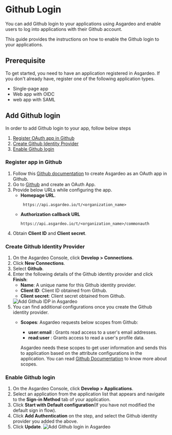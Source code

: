 # Github Login

You can add Github login to your applications using Asgardeo and enable users to log into applications with their Github account.

This guide provides the instructions on how to enable the Github login to your applications. 

## Prerequisite
To get started, you need to have an application registered in Asgardeo. If you don't already have, register one of the following application types.

-   <a :href="$withBase('/guides/applications/spa/register-single-page-app/')">Single-page app</a>
-   <a :href="$withBase('/guides/applications/web-app/register-oidc-web-app/')">Web app with OIDC</a>
-   <a :href="$withBase('/guides/applications/web-app/register-saml-web-app/')">web app with SAML</a>

## Add Github login
In order to add Github login to your app, follow below steps
 1. [Register OAuth app in Github](#register-app-in-github)
 2. [Create Github Identity Provider](#create-github-identity-provider)
 3. [Enable Github login](#enable-github-login)

### Register app in Github
1. Follow this [Github documentation](https://docs.github.com/en/developers/apps/building-oauth-apps/creating-an-oauth-app) to create Asgardeo as an OAuth app in Github.
2. Go to [Github](https://github.com/) and create an OAuth App.
3. Provide below URLs while configuring the app. 
    - **Homepage URL**.
      ```
       https://api.asgardeo.io/t/<organization_name>
      ```
   - **Authorization callback URL**
      ```
      https://api.asgardeo.io/t/<organization_name>/commonauth
      ```
4. Obtain **Client ID** and **Client secret**.

### Create Github Identity Provider
1. On the Asgardeo Console, click **Develop > Connections**.
2. Click **New Connections**.
3. Select **Github**.
4. Enter the following details of the Github identity provider and click **Finish**:
    - **Name**: A unique name for this Github identity provider.
    - **Client ID**: Client ID obtained from Github.
    - **Client secret**: Client secret obtained from Github.   
    <img :src="$withBase('/assets/img/guides/idp/github-idp/add-github-idp.png')" alt="Add Github IDP in Asgardeo">
5. You can find additional configurations once you create the Github identity provider.
     - **Scopes**:  Asgardeo requests below scopes from Github:
       - **user:email** : Grants read access to a user's email addresses.
       - **read:user** : Grants access to read a user's profile data.  
     
       Asgardeo needs these scopes to get user information and sends this to application based on the attribute configurations in the application. You can read [Github Documentation](https://docs.github.com/en/developers/apps/building-oauth-apps/scopes-for-oauth-apps) to know more about scopes.
 
###  Enable Github login
1. On the Asgardeo Console, click **Develop > Applications**.
2. Select an application from the application list that appears and navigate to the **Sign-in Method** tab of your application.
3. Click **Start with Default configuration**(If you have not modified the default sign in flow).
4. Click **Add Authentication** on the step, and select the Github identity provider you added the above.
5. Click **Update**.
   <img :src="$withBase('/assets/img/guides/idp/github-idp/add-github-federation-with-basic.png')" alt="Add Github login in Asgardeo">
